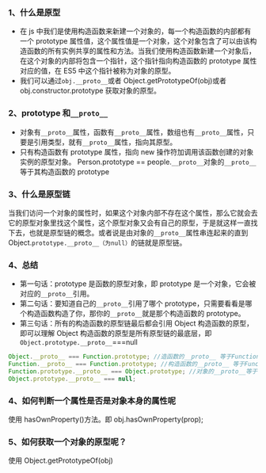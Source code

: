 ### 1、什么是原型

- 在 js 中我们是使用构造函数来新建一个对象的，每一个构造函数的内部都有一个 prototype 属性值，这个属性值是一个对象，这个对象包含了可以由该构造函数的所有实例共享的属性和方法。当我们使用构造函数新建一个对象后，在这个对象的内部将包含一个指针，这个指针指向构造函数的 prototype 属性对应的值，在 ES5 中这个指针被称为对象的原型。
- 我们可以通过`obj.__proto__`或者 Object.getPrototypeOf(obj)或者 obj.constructor.prototype 获取对象的原型。

### 2、prototype 和`__proto__`

- 对象有`__proto__`属性，函数有`__proto__`属性，数组也有`__proto__`属性，只要是引用类型，就有`__proto__`属性，指向其原型。
- 只有构造函数有 prototype 属性，指向 new 操作符加调用该函数创建的对象实例的原型对象。 Person.prototype == people.`__proto__`对象的`__proto__`等于其构造函数的 prototype

### 3、什么是原型链

当我们访问一个对象的属性时，如果这个对象内部不存在这个属性，那么它就会去它的原型对象里找这个属性，这个原型对象又会有自己的原型，于是就这样一直找下去，也就是原型链的概念。或者说是由对象的`__proto__`属性串连起来的直到 Object.`prototype.__proto__（为null）`的链就是原型链。

### 4、总结

- 第一句话：prototype 是函数的原型对象，即 prototype 是一个对象，它会被对应的`__proto__`引用。
- 第二句话：要知道自己的`__proto__`引用了哪个 prototype，只需要看看是哪个构造函数构造了你，那你的`__proto__`就是那个构造函数的 prototype。
- 第三句话：所有的构造函数的原型链最后都会引用 Object 构造函数的原型，即可以理解 Object 构造函数的原型是所有原型链的最底层，即 `Object.prototype.__proto__`===null

```js
Object.__proto__ === Function.prototype; //造函数的__proto__ 等于Function的prototype
Function.__proto__ === Function.prototype; //构造函数的__proto__ 等于Function的prototype
Function.prototype.__proto__ === Object.prototype; //对象的__proto__等于Object的prototype
Object.prototype.__proto__ === null;
```

### 4、如何判断一个属性是否是对象本身的属性呢

使用 hasOwnProperty()方法。即 obj.hasOwnProperty(prop);

### 5、如何获取一个对象的原型呢？

使用 Object.getPrototypeOf(obj)
